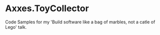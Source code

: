 # Axxes.ToyCollector
Code Samples for my 'Build software like a bag of marbles, not a catle of Lego' talk.
